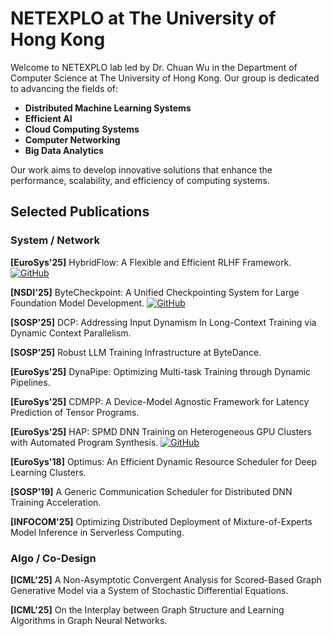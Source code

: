 # NETEXPLO at The University of Hong Kong

Welcome to NETEXPLO lab led by Dr. Chuan Wu in the Department of Computer Science at The University of Hong Kong. Our group is dedicated to advancing the fields of:

- **Distributed Machine Learning Systems**
- **Efficient AI**
- **Cloud Computing Systems**
- **Computer Networking**
- **Big Data Analytics**

Our work aims to develop innovative solutions that enhance the performance, scalability, and efficiency of computing systems.

## Selected Publications

### System / Network

**[EuroSys'25]** HybridFlow: A Flexible and Efficient RLHF Framework.  
[![GitHub](https://img.shields.io/badge/GitHub-Repository-blue?logo=github)](https://github.com/volcengine/verl)

**[NSDI'25]** ByteCheckpoint: A Unified Checkpointing System for Large Foundation Model Development. 
[![GitHub](https://img.shields.io/badge/GitHub-Repository-blue?logo=github)](https://github.com/ByteDance-Seed/ByteCheckpoint)

**[SOSP'25]** DCP: Addressing Input Dynamism In Long-Context Training via Dynamic Context Parallelism. 

**[SOSP'25]** Robust LLM Training Infrastructure at ByteDance.  

**[EuroSys'25]** DynaPipe: Optimizing Multi-task Training through Dynamic Pipelines. 

**[EuroSys'25]** CDMPP: A Device-Model Agnostic Framework for Latency Prediction of Tensor Programs. 

**[EuroSys'25]** HAP: SPMD DNN Training on Heterogeneous GPU Clusters with Automated Program Synthesis. 
[![GitHub](https://img.shields.io/badge/GitHub-Repository-blue?logo=github)](https://github.com/alibaba/hap)

**[EuroSys'18]** Optimus: An Efficient Dynamic Resource Scheduler for Deep Learning Clusters.

**[SOSP'19]** A Generic Communication Scheduler for Distributed DNN Training Acceleration.


**[INFOCOM'25]** Optimizing Distributed Deployment of Mixture-of-Experts Model Inference in Serverless Computing.  

<!-- **[VLDB'25]** Heta: Distributed Training of Heterogeneous Graph Neural Networks
*The University of Hong Kong*  
[![GitHub](https://img.shields.io/badge/GitHub-Repository-blue?logo=github)](https://github.com/jasperzhong/heta) -->

### Algo / Co-Design
**[ICML'25]** A Non-Asymptotic Convergent Analysis for Scored-Based Graph Generative Model via a System of Stochastic Differential Equations. 


**[ICML'25]** On the Interplay between Graph Structure and Learning Algorithms in Graph Neural Networks. 

